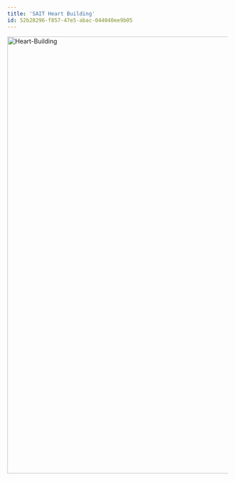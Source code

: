 ```yaml
---
title: 'SAIT Heart Building'
id: 52b28296-f857-47e5-abac-044040ee9b05
---
```

<a href="http://sagalbot.com/wp-content/uploads/Heart-Building.jpg"><img class="aligncenter size-full wp-image-843" src="http://sagalbot.com/wp-content/uploads/Heart-Building.jpg" alt="Heart-Building" width="667" height="1000" /></a>